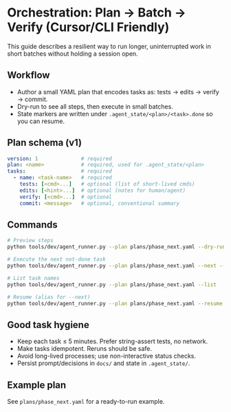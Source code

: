 # Orchestration: Plan → Batch → Verify (Cursor/CLI Friendly)

This guide describes a resilient way to run longer, uninterrupted work in short batches without holding a session open.

## Workflow
- Author a small YAML plan that encodes tasks as: tests → edits → verify → commit.
- Dry-run to see all steps, then execute in small batches.
- State markers are written under `.agent_state/<plan>/<task>.done` so you can resume.

## Plan schema (v1)
```yaml
version: 1              # required
plan: <name>            # required, used for .agent_state/<plan>
tasks:                  # required
  - name: <task-name>   # required
    tests: [<cmd>...]   # optional (list of short-lived cmds)
    edits: [<hint>...]  # optional (notes for human/agent)
    verify: [<cmd>...]  # optional
    commit: <message>   # optional, conventional summary
```

## Commands
```bash
# Preview steps
python tools/dev/agent_runner.py --plan plans/phase_next.yaml --dry-run

# Execute the next not-done task
python tools/dev/agent_runner.py --plan plans/phase_next.yaml --next --execute

# List task names
python tools/dev/agent_runner.py --plan plans/phase_next.yaml --list

# Resume (alias for --next)
python tools/dev/agent_runner.py --plan plans/phase_next.yaml --resume --execute
```

## Good task hygiene
- Keep each task ≤ 5 minutes. Prefer string-assert tests, no network.
- Make tasks idempotent. Reruns should be safe.
- Avoid long-lived processes; use non-interactive status checks.
- Persist prompt/decisions in `docs/` and state in `.agent_state/`.

## Example plan
See `plans/phase_next.yaml` for a ready-to-run example.
